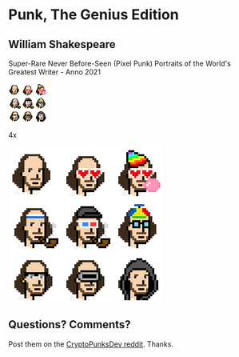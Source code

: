 # Punk, The Genius Edition




## William Shakespeare

Super-Rare Never Before-Seen (Pixel Punk) Portraits of the World's Greatest Writer - Anno 2021

![](i/shakespeares.png)

4x

![](i/shakespeares@4x.png)






## Questions? Comments?

Post them on the [CryptoPunksDev reddit](https://old.reddit.com/r/CryptoPunksDev). Thanks.
